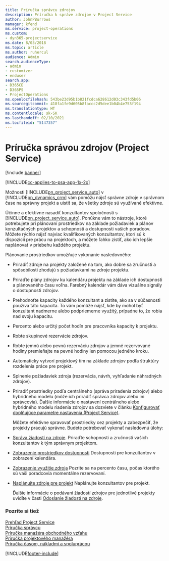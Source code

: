 ```yaml
---
title: Príručka správcu zdrojov
description: Príručka k správe zdrojov v Project Service
author: JohnPBurrows
manager: kfend
ms.service: project-operations
ms.custom:
- dyn365-projectservice
ms.date: 8/03/2018
ms.topic: article
ms.author: ruhercul
audience: Admin
search.audienceType:
- admin
- customizer
- enduser
search.app:
- D365CE
- D365PS
- ProjectOperations
ms.openlocfilehash: 543be23d95b1b821fcdca628612d03c343fd5b06
ms.sourcegitcommit: 418fa1fe9d605b8faccc2d5dee1b04b4e753f194
ms.translationtype: HT
ms.contentlocale: sk-SK
ms.lasthandoff: 02/10/2021
ms.locfileid: "5147357"
---
```

# <a name="resource-manager-guide-project-service"></a>Príručka správou zdrojov (Project Service)

[!include [banner](../includes/psa-now-project-operations.md)]

[!INCLUDE[cc-applies-to-psa-app-1x-2x](../includes/cc-applies-to-psa-app-1x-2x.md)]

Možnosti [!INCLUDE[pn_project_service_auto](../includes/pn-project-service-auto.md)] v [!INCLUDE[pn_dynamics_crm](../includes/pn-dynamics-crm.md)] vám pomôžu nájsť správne zdroje v správnom čase na správny projekt a uistiť sa, že všetky zdroje sú využívané efektívne.  
  
 Účinne a efektívne nasadiť konzultantov spoločnosti s [!INCLUDE[pn_project_service_auto](../includes/pn-project-service-auto.md)]. Ponúkne vám to nástroje, ktoré potrebujete pri plánovaní prostriedkov na základe požiadaviek a plánov konzultačných projektov a schopností a dostupnosti vašich poradcov. Môžete rýchlo nájsť najviac kvalifikovaných konzultantov, ktorí sú k dispozícii pre prácu na projektoch, a môžete ľahko zistiť, ako ich lepšie naplánovať v priebehu každého projektu.  
  
 Plánovanie prostriedkov umožňuje vykonanie nasledovného:  
  
- Priradiť zdroje na projekty založené na tom, ako dobre sa zručnosti a spôsobilosti zhodujú s požiadavkami na zdroje projektu.  
  
- Priraďte plány zdrojov ku kalendáru projektu na základe ich dostupnosti a plánovaného času voľna. Farebný kalendár vám dáva vizuálne signály o dostupnosti zdrojov.  
  
- Prehodnoťte kapacity každého konzultant a zistite, ako sa v súčasnosti používa táto kapacita. To vám pomôže nájsť, kde by mohol byť konzultant nadmerne alebo podpriemerne využitý, prípadne to, že robia nad svoju kapacitu.  
  
- Percento alebo určitý počet hodín pre pracovníka kapacity k projektu.  
  
- Robte skupinové rezervácie zdrojov.  
  
- Robte jemnú alebo pevnú rezerváciu zdrojov a jemné rezervované hodiny premieňajte na pevné hodiny len pomocou jedného kroku.  
  
- Automaticky vytvorí projektový tím na základe zdrojov podľa štruktúry rozdelenia práce pre projekt.  
  
- Splnenie požiadaviek zdroja (rezervácia, návrh, vyhľadanie náhradných zdrojov).  
  
- Priradiť prostriedky podľa centrálneho (správa priradenia zdrojov) alebo hybridného modelu (môže ich priradiť správca zdrojov alebo iní správcovia). Ďalšie informácie o nastavení centrálneho alebo hybridného modelu riadenia zdrojov sa dozviete v článku [Konfigurovať doplňujúce parametre nastavenia (Project Service)](../psa/configure-additional-parameters-settings.md).  
  
  Môžete efektívne spravovať prostriedky cez projekty a zabezpečiť, že projekty pracujú správne. Budete potrebovať vykonať nasledovnú úlohy:  
  
- [Správa žiadostí na zdroje](../psa/manage-resource-requests.md). Priraďte schopnosti a zručnosti vašich konzultantov k tým správnym projektom.  
  
- [Zobrazenie prostriedkov dostupnosti](../psa/view-resource-availability.md) Dostupnosti pre konzultantov v zobrazení kalendára.  
  
- [Zobrazenie využitie zdroja](../psa/view-resource-utilization.md) Pozrite sa na percento času, počas ktorého sú vaši poradcovia momentálne rezervovaní.  
  
- [Naplánujte zdroje pre projekt](../psa/schedule-resources-project.md) Naplánujte konzultantov pre projekt.  
  
  Ďalšie informácie o podávaní žiadostí zdrojov pre jednotlivé projekty uvidíte v časti [Odoslanie žiadostí na zdroje](../psa/submit-resource-requests.md).  
  
### <a name="see-also"></a>Pozrite si tiež  
 [Prehľad Project Service](../psa/overview.md)   
 [Príručka správcu](../psa/admin-guide.md)   
 [Príručka manažéra obchodného vzťahu](../psa/account-manager-guide.md)   
 [Príručka projektového manažéra](../psa/project-manager-guide.md)   
 [Príručka časom, nákladmi a spoluprácou](../psa/time-expense-collaboration-guide.md)


[!INCLUDE[footer-include](../includes/footer-banner.md)]